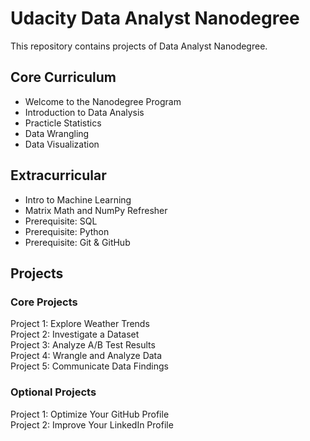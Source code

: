 # Udacity Data Analyst Nanodegree

This repository contains projects of Data Analyst Nanodegree.

## Core Curriculum
- Welcome to the Nanodegree Program
- Introduction to Data Analysis
- Practicle Statistics
- Data Wrangling
- Data Visualization

## Extracurricular
- Intro to Machine Learning
- Matrix Math and NumPy Refresher
- Prerequisite: SQL
- Prerequisite: Python
- Prerequisite: Git & GitHub

## Projects
### Core Projects
Project 1: Explore Weather Trends <br>
Project 2: Investigate a Dataset <br>
Project 3: Analyze A/B Test Results <br>
Project 4: Wrangle and Analyze Data <br>
Project 5: Communicate Data Findings <br>

### Optional Projects
Project 1: Optimize Your GitHub Profile <br>
Project 2: Improve Your LinkedIn Profile <br>
